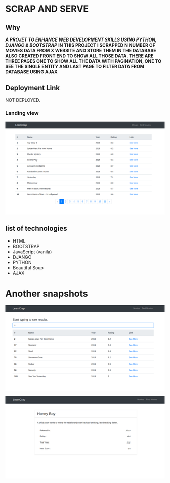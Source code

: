 # SCRAP AND SERVE

## Why
***A PROJET TO ENHANCE WEB DEVELOPMENT SKILLS USING PYTHON, DJANGO & BOOTSTRAP***
**IN THIS PROJECT I SCRAPPED N NUMBER OF MOVIES DATA FROM X WEBSITE AND STORE THEM IN THE DATABASE ALSO CREATED FRONT END TO SHOW ALL THOSE DATA. THERE ARE THREE PAGES ONE TO SHOW ALL THE DATA WITH PAGINATION, ONE TO SEE THE SINGLE ENTITY AND LAST PAGE TO FILTER DATA FROM DATABASE USING AJAX**

## Deployment Link
NOT DEPLOYED.


### Landing view

![alt text](static/images/app/movies.png)


## list of technologies

* HTML
* BOOTSTRAP
* JavaScript (vanila)
* DJANGO
* PYTHON
* Beautiful Soup
* AJAX


# Another snapshots

![alt text](static/images/app/filter.png)

![alt text](static/images/app/movie.png)
